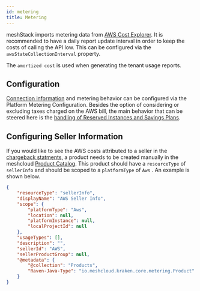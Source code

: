 ```yaml
---
id: metering
title: Metering
---
```

meshStack imports metering data from [AWS Cost Explorer](https://aws.amazon.com/aws-cost-management/aws-cost-explorer/).
It is recommended to have a daily report update interval in order to keep the costs of calling the API low. This can be
configured via the `awsStateCollectionInterval` property.

The `amortized cost` is used when generating the tenant usage reports.

## Configuration

[Connection information](./how-to-integrate.md#10-set-up-iam-user-for-metering) and metering behavior can be configured via the Platform Metering Configuration. Besides the option of considering or excluding taxes charged on the AWS bill, the main behavior that can be steered here is the [handling of Reserved Instances and Savings Plans](./how-to-integrate.md#11-leverage-reserved-instances--savings-plans-optional).

## Configuring Seller Information

If you would like to see the AWS costs attributed to a seller in the [chargeback statments](../../concepts/cost-management.md#chargeback-statements), a product needs to be created manually in the meshcloud [Product Catalog](../../settings/billing-configuration.md). This product should have a `resourceType` of `sellerInfo` and should be scoped to a `platformType` of `Aws` . An example is shown below.

```json
{
    "resourceType": "sellerInfo",
    "displayName": "AWS Seller Info",
    "scope": {
        "platformType": "Aws",
        "location": null,
        "platformInstance": null,
        "localProjectId": null
    },
    "usageTypes": [],
    "description": "",
    "sellerId": "AWS",
    "sellerProductGroup": null,
    "@metadata": {
        "@collection": "Products",
        "Raven-Java-Type": "io.meshcloud.kraken.core.metering.Product"
    }
}
```
